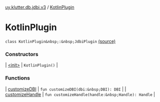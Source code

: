 [uy.klutter.db.jdbi.v3](../index.md) / [KotlinPlugin](.)


# KotlinPlugin

`class KotlinPlugin&nbsp;:&nbsp;JdbiPlugin` [(source)](https://github.com/kohesive/klutter/blob/master/db-jdbi-v3-jdk8/src/main/kotlin/uy/klutter/db/jdbi/v3/KotlinPlugin.kt#L8)



### Constructors


| [&lt;init&gt;](-init-.md) | `KotlinPlugin()` |


### Functions


| [customizeDBI](customize-d-b-i.md) | `fun customizeDBI(dbi:&nbsp;DBI): DBI` |
| [customizeHandle](customize-handle.md) | `fun customizeHandle(handle:&nbsp;Handle): Handle` |

